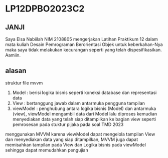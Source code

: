 # LP12DPBO2023C2
## JANJI 
Saya Elsa Nabiilah NIM 2108805 mengerjakan Latihan Praktikum 12 dalam mata kuliah Desain Pemrograman Berorientasi Objek untuk keberkahan-Nya maka saya tidak melakukan kecurangan seperti yang telah dispesifikasikan. Aamiin.

## alasan 
struktur file mvvm 
1. Model : berisi logika bisnis seperti koneksi database dan representasi data
2. View : bertanggung jawab dalam antarmuka pengguna tampilan
3. viewModel : penghubung antara logika bisnis (Model) dan antarmuka (view), viewModel mengambil data dari Model lalu diproses kemudian menyediakan data yang telah siap ditampilkan ke bagian view seperti pemrosesan pada stuktur pijaka pada soal TMD 2023

menggunakan MVVM karena viewModel dapat mengelola tampilan View dan menyediakan data yang siap ditampilkan, MVVM juga dapat memisahkan tampilan pada View dan Logika bisnis pada viewModel sehingga dapat memudahkan pengujian 
